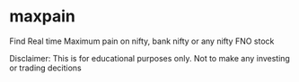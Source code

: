 # maxpain
Find Real time Maximum pain on nifty, bank nifty or any nifty FNO stock

Disclaimer: This is for educational purposes only. Not to make any investing or trading decitions


